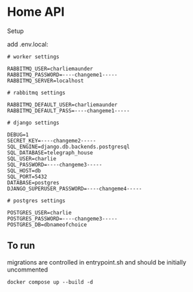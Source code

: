 # Home API

Setup

add .env.local:

```
# worker settings

RABBITMQ_USER=charliemaunder
RABBITMQ_PASSWORD=----changeme1-----
RABBITMQ_SERVER=localhost

# rabbitmq settings

RABBITMQ_DEFAULT_USER=charliemaunder
RABBITMQ_DEFAULT_PASS=----changeme1-----

# django settings

DEBUG=1
SECRET_KEY=----changeme2-----
SQL_ENGINE=django.db.backends.postgresql
SQL_DATABASE=telegraph_house
SQL_USER=charlie
SQL_PASSWORD=----changeme3-----
SQL_HOST=db
SQL_PORT=5432
DATABASE=postgres
DJANGO_SUPERUSER_PASSWORD=----changeme4-----

# postgres settings

POSTGRES_USER=charlie
POSTGRES_PASSWORD=----changeme3-----
POSTGRES_DB=dbnameofchoice
```

## To run

migrations are controlled in entrypoint.sh and should be initially uncommented

`docker compose up --build -d`
